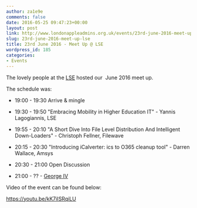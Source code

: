 ```yaml
---
author: za1e9e
comments: false
date: 2016-05-25 09:47:23+00:00
layout: post
link: http://www.londonappleadmins.org.uk/events/23rd-june-2016-meet-up-lse/
slug: 23rd-june-2016-meet-up-lse
title: 23rd June 2016 - Meet Up @ LSE
wordpress_id: 185
categories:
- Events
---
```


The lovely people at the [LSE](http://www.lse.ac.uk/) hosted our  June 2016 meet up.

The schedule was:



	
  * 19:00 - 19:30 Arrive & mingle

	
  * 19:30 - 19:50 "Embracing Mobility in Higher Education IT" - Yannis Lagogiannis, LSE

	
  * 19:55 - 20:10 "A Short Dive Into File Level Distribution And Intelligent Down-Loaders" - Christoph Fellner, Filewave

	
  * 20:15 - 20:30 "Introducing iCalverter: ics to O365 cleanup tool" - Darren Wallace, Amsys

	
  * 20:30 - 21:00 Open Discussion

	
  * 21:00 - ?? - [George IV](http://www.lse.ac.uk/intranet/LSEServices/cateringServices/restaurantsAndCafes/georgeIVPub/Home.aspx)


Video of the event can be found below:

https://youtu.be/kK7iISRqiLU


